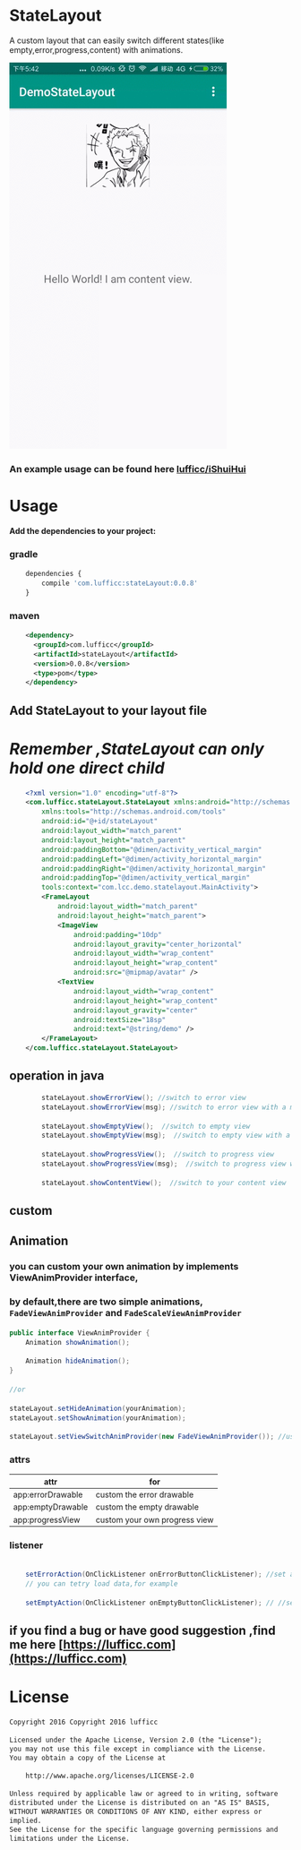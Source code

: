 # StateLayout
A custom layout that can easily switch different states(like empty,error,progress,content) with animations.


![gif](pics/device-2016-08-30-174309.gif)

### An example usage can be found here [lufficc/iShuiHui](https://github.com/lufficc/iShuiHui)


# Usage
**Add the dependencies to your project:**

### gradle
``` javascript
	dependencies {
    	compile 'com.lufficc:stateLayout:0.0.8'
	}
```
### maven
``` xml
	<dependency>
      <groupId>com.lufficc</groupId>
      <artifactId>stateLayout</artifactId>
      <version>0.0.8</version>
      <type>pom</type>
    </dependency>
```

## Add StateLayout to your layout file
# *Remember ,StateLayout can only hold one direct child* #
```xml
    <?xml version="1.0" encoding="utf-8"?>
    <com.lufficc.stateLayout.StateLayout xmlns:android="http://schemas.android.com/apk/res/android"
        xmlns:tools="http://schemas.android.com/tools"
        android:id="@+id/stateLayout"
        android:layout_width="match_parent"
        android:layout_height="match_parent"
        android:paddingBottom="@dimen/activity_vertical_margin"
        android:paddingLeft="@dimen/activity_horizontal_margin"
        android:paddingRight="@dimen/activity_horizontal_margin"
        android:paddingTop="@dimen/activity_vertical_margin"
        tools:context="com.lcc.demo.statelayout.MainActivity">
        <FrameLayout
            android:layout_width="match_parent"
            android:layout_height="match_parent">
            <ImageView
                android:padding="10dp"
                android:layout_gravity="center_horizontal"
                android:layout_width="wrap_content"
                android:layout_height="wrap_content"
                android:src="@mipmap/avatar" />
            <TextView
                android:layout_width="wrap_content"
                android:layout_height="wrap_content"
                android:layout_gravity="center"
                android:textSize="18sp"
                android:text="@string/demo" />
        </FrameLayout>
    </com.lufficc.stateLayout.StateLayout>

```

## operation in java
``` java
        stateLayout.showErrorView(); //switch to error view
        stateLayout.showErrorView(msg); //switch to error view with a message

        stateLayout.showEmptyView();  //switch to empty view
        stateLayout.showEmptyView(msg);  //switch to empty view with a message

        stateLayout.showProgressView();  //switch to progress view
        stateLayout.showProgressView(msg);  //switch to progress view with a message

        stateLayout.showContentView();  //switch to your content view
```
## custom


## Animation

### you can custom your own animation by implements ViewAnimProvider interface,
### by default,there are two simple animations, `FadeViewAnimProvider` and `FadeScaleViewAnimProvider`

``` java
public interface ViewAnimProvider {
    Animation showAnimation();

    Animation hideAnimation();
}

//or

stateLayout.setHideAnimation(yourAnimation);
stateLayout.setShowAnimation(yourAnimation);

stateLayout.setViewSwitchAnimProvider(new FadeViewAnimProvider()); //user it
```


### attrs

|    attr              |     for        |
|----------------------|----------------|
| app:errorDrawable  | custom the error drawable |
| app:emptyDrawable | custom the empty drawable        |
| app:progressView | custom your own progress view        |
### listener
``` java

    setErrorAction(OnClickListener onErrorButtonClickListener); //set a callback called where error view is clicked,
    // you can tetry load data,for example

    setEmptyAction(OnClickListener onEmptyButtonClickListener); // //set a callback called where empty view is clicked

```

## if you find a bug or have good suggestion ,find me here [https://lufficc.com](https://lufficc.com)

# License
	Copyright 2016 Copyright 2016 lufficc

	Licensed under the Apache License, Version 2.0 (the "License");
	you may not use this file except in compliance with the License.
	You may obtain a copy of the License at

		http://www.apache.org/licenses/LICENSE-2.0

	Unless required by applicable law or agreed to in writing, software
	distributed under the License is distributed on an "AS IS" BASIS,
	WITHOUT WARRANTIES OR CONDITIONS OF ANY KIND, either express or implied.
	See the License for the specific language governing permissions and
	limitations under the License.